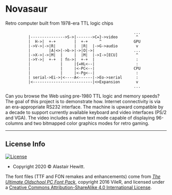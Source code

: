 # Novasaur
Retro computer built from 1978-era TTL logic chips
```
                                                        ...
          |--------------->S->|------->C=}->video        ^
          |  H->|  +-+        |  +-+     ^              GPU
          |->V->|->|R|        |  |R|  |->G->audio        v
          |        |A|<>|->b->|->|O|->|                 ...
          |->X->|->|M|  |     |  |M|  |->I->[ECU]        ^
          |->Y->|  +-+  | fn->|  +-+  |                  :
          |             |     |{=HL<--|                  :
          |             |     |<-PC<--|                 CPU
          |             |     |<-Pg<--|                  :
          | serial->Ei->|<----A<------|->Eo->serial      :
          |<--------------------------|<>Expansion       v
                                                        ...
```
Can you browse the Web using pre-1980 TTL logic and memory speeds? The goal of this project is to demonstrate how. Internet connectivity is via an era-appropriate RS232 interface. The machine is upward compatible by a decade to support currently available keyboard and video interfaces (PS/2 and VGA). The video includes a native text mode capable of displaying 96-columns and two bitmapped color graphics modes for retro gaming.

---

## License Info

[![License](https://img.shields.io/badge/license-GPLv3-brightgreen.svg)](https://www.gnu.org/licenses/gpl-3.0.en.html)
- Copyright 2020 © Alastair Hewitt.

The font files (TTF and FON remakes and enhancements) come from [_The Ultimate Oldschool PC Font Pack_](http://int10h.org/oldschool-pc-fonts/), copyright 2016 VileR, and licensed under a [Creative Commons Attribution-ShareAlike 4.0 International License](http://creativecommons.org/licenses/by-sa/4.0/).
